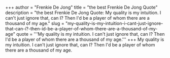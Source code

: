 +++
author = "Frenkie De Jong"
title = "the best Frenkie De Jong Quote"
description = "the best Frenkie De Jong Quote: My quality is my intuition. I can't just ignore that, can I? Then I'd be a player of whom there are a thousand of my age."
slug = "my-quality-is-my-intuition-i-cant-just-ignore-that-can-i?-then-id-be-a-player-of-whom-there-are-a-thousand-of-my-age"
quote = '''My quality is my intuition. I can't just ignore that, can I? Then I'd be a player of whom there are a thousand of my age.'''
+++
My quality is my intuition. I can't just ignore that, can I? Then I'd be a player of whom there are a thousand of my age.
